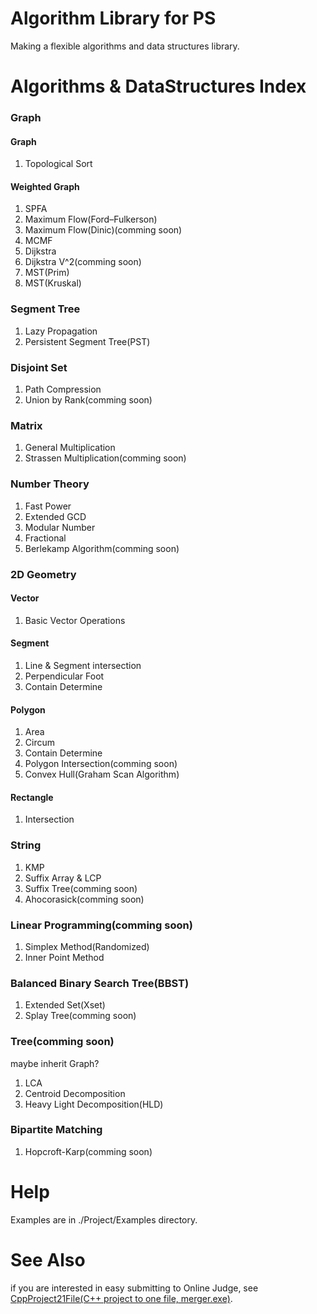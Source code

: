 # Algorithm Library for PS
Making a flexible algorithms and data structures library.

# Algorithms & DataStructures Index
<h3>Graph</h3>
  <h4>Graph</h4>
    <ol><li>Topological Sort</li></ol>
  <h4>Weighted Graph</h4><ol>
    <li>SPFA</li>
    <li>Maximum Flow(Ford–Fulkerson)</li>
    <li>Maximum Flow(Dinic)(comming soon)</li>
    <li>MCMF</li>
    <li>Dijkstra</li>
    <li>Dijkstra V^2(comming soon)</li>
    <li>MST(Prim)</li>
    <li>MST(Kruskal)</li></ol>
<h3>Segment Tree</h3>
  <ol><li>Lazy Propagation</li>
  <li>Persistent Segment Tree(PST)</li></ol>
<h3>Disjoint Set</h3>
  <ol><li>Path Compression</li>
  <li>Union by Rank(comming soon)</li></ol>
<h3>Matrix</h3><ol>
  <li>General Multiplication</li>  
  <li>Strassen Multiplication(comming soon)</li></ol>
<h3>Number Theory</h3><ol>
  <li>Fast Power</li>
  <li>Extended GCD</li>
  <li>Modular Number</li>
  <li>Fractional</li>
  <li>Berlekamp Algorithm(comming soon)</li></ol>
<h3>2D Geometry</h3>
  <h4>Vector</h4><ol>
    <li>Basic Vector Operations</li>
  </ol>
  <h4>Segment</h4><ol>
    <li>Line & Segment intersection</li>
    <li>Perpendicular Foot</li>
    <li>Contain Determine</li>
  </ol>
  <h4>Polygon</h4><ol>
    <li>Area</li>
    <li>Circum</li>
    <li>Contain Determine</li>
    <li>Polygon Intersection(comming soon)</li>
    <li>Convex Hull(Graham Scan Algorithm)</li>
  </ol>
  <h4>Rectangle</h4><ol>
    <li>Intersection</li>
  </ol>
<h3>String</h3>
  <ol><li>KMP</li>
  <li>Suffix Array & LCP</li>
  <li>Suffix Tree(comming soon)</li>
  <li>Ahocorasick(comming soon)</li></ol>
<h3>Linear Programming(comming soon)</h3>
  <ol><li>Simplex Method(Randomized)</li>
  <li>Inner Point Method</li></ol>
<h3>Balanced Binary Search Tree(BBST)</h3>
  <ol><li>Extended Set(Xset)</li>
  <li>Splay Tree(comming soon)</li></ol>
<h3>Tree(comming soon)</h3>
  <p>maybe inherit Graph?</p>
  <ol><li>LCA</li>
  <li>Centroid Decomposition</li>
  <li>Heavy Light Decomposition(HLD)</li></ol>
<h3>Bipartite Matching</h3>
  <ol><li>Hopcroft-Karp(comming soon)</li></ol>

# Help
Examples are in ./Project/Examples directory.

# See Also
if you are interested in easy submitting to Online Judge, see <a href="https://github.com/Lobo-Prix/CppProject21File">CppProject21File(C++ project to one file, merger.exe)</a>.
